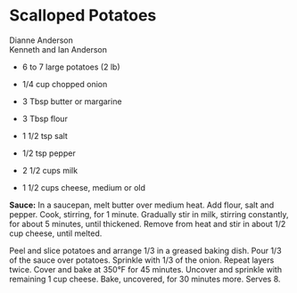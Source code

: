 # Scalloped Potatoes

Dianne Anderson<br/>
Kenneth and Ian Anderson

- 6 to 7 large potatoes (2 lb)
- 1/4 cup chopped onion
- 3 Tbsp butter or margarine
- 3 Tbsp flour
- 1 1/2 tsp salt

- 1/2 tsp pepper
- 2 1/2 cups milk
- 1 1/2 cups cheese, medium or old

**Sauce:** In a saucepan, melt butter over medium heat. Add flour, salt and pepper. Cook, stirring, for 1 minute. Gradually stir in milk, stirring constantly, for about 5 minutes, until thickened. Remove from heat and stir in about 1/2 cup cheese, until melted.

Peel and slice potatoes and arrange 1/3 in a greased baking dish. Pour 1/3 of the sauce over potatoes. Sprinkle with 1/3 of the onion. Repeat layers twice. Cover and bake at 350°F for 45 minutes. Uncover and sprinkle with remaining 1 cup cheese. Bake, uncovered, for 30 minutes more. Serves 8.